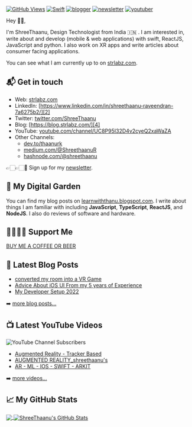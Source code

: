 <!-- [![ShreeThaanu](https://res.cloudinary.com/strlabz/image/upload/v1618675333/Screenshot_2021-04-17_at_9.31.55_PM.png)][1] -->

[![GitHub Views](https://komarev.com/ghpvc/?username=thaanurk&color=FAC151)][1]
[![Swift](https://img.shields.io/badge/TypeScript-Fan-FAC151.svg?logo=typescript&logoWidth=20)](https://github.com/thaanurk)
[![blogger](https://img.shields.io/badge/Blogger-Follow%20Me-FAC151.svg?logo=hashnode&logoWidth=20)][4]
[![newsletter](https://img.shields.io/badge/Newsletter-subscribe-%23FAC151.svg?logo=gmail&logoWidth=20)][5]
[![youtuber](https://img.shields.io/badge/YouTuber-Follow%20Me-FAC151.svg?logo=youtube&logoWidth=20)][11]

Hey 👋🏻,

I'm ShreeThaanu, Design Technologist from India 🇮🇳 . I am interested in, write about and develop (mobile & web applications)
with swift, ReactJS, JavaScript and python. I also work on XR apps and write articles about consumer facing applications.

You can see what I am currently up to on [strlabz.com][1].

## 📬 Get in touch

- Web: [strlabz.com][1]
- LinkedIn: [https://www.linkedin.com/in/shreethaanu-raveendran-7a6275b2/][2]
- Twitter: [twitter.com/ShreeThaanu][3]
- Blog: [https://blog.strlabz.com/][4]
- YouTube: [youtube.com/channel/UC8P95I32D4v2cyeQ2xaWaZA][11]
- Other Channels:
  - [dev.to/thaanurk][10]
  - [medium.com/@ShreethaanuR][6]
  - [hashnode.com/@shreethaanu][7]

👉🏻👉🏻📧 Sign up for my [newsletter][5].

## 🌳 My Digital Garden

You can find my blog posts on [learnwiththanu.blogspot.com][4]. I write about things I
am familiar with including **JavaScript**, **TypeScript**, **ReactJS**, and
**NodeJS**. I also do reviews of software and hardware.

## 🤜🏻🤛🏻 Support Me

[ BUY ME A COFFEE OR BEER ](https://buymeacoffee.com/shreet)
<!-- You can support me and [buy me a coffee][8], if you want. 🙏🏻 -->

## 📕 Latest Blog Posts

<!-- BLOG-POST-LIST:START -->
- [converted my room into a VR Game](https://blog.strlabz.com/how-i-converted-my-room-into-a-virtual-reality-game)
- [Advice About iOS UI From my 5 years of Experience](https://blog.strlabz.com/sage-advice-about-ios-ui-from-my-5-years-of-experience)
- [My Developer Setup 2022](https://blog.strlabz.com/my-developer-setup-2022)

<!-- BLOG-POST-LIST:END -->

➡️ [more blog posts...](https://blog.strlabz.com/)

## 📺 Latest YouTube Videos

![YouTube Channel Subscribers](https://img.shields.io/youtube/channel/subscribers/UC8P95I32D4v2cyeQ2xaWaZA?label=YouTube%20Subscribers&style=social)

<!-- YOUTUBE-VIDEOS-LIST:START -->
- [Augmented Reality - Tracker Based](https://www.youtube.com/watch?v=Vc-GeswbDjU)
- [AUGMENTED REALITY_shreethaanu's](https://www.youtube.com/watch?v=8Mk6A1imI8U)
- [AR - ML - IOS - SWIFT - ARKIT](https://www.youtube.com/watch?v=k9cWKVb-Eoc)
<!-- YOUTUBE-VIDEOS-LIST:END -->

➡️ [more videos...](https://www.youtube.com/channel/UC8P95I32D4v2cyeQ2xaWaZA)

## &#x1f4c8; My GitHub Stats

<a href="https://github.com/shreethaanu">
  <img align="center" src="https://github-readme-stats.vercel.app/api/top-langs/?username=shreethaanu&hide=java,html&title_color=ffffff&text_color=c9cacc&icon_color=2bbc8a&bg_color=1d1f21" />
</a>

<a href="https://github.com/shreethaanu">
  <img align="center" src="https://github-readme-stats.vercel.app/api?username=shreethaanu&show_icons=true&line_height=27&count_private=true&title_color=ffffff&text_color=c9cacc&icon_color=2bbc8a&bg_color=1d1f21" alt="ShreeThaanu's GitHub Stats" />
</a>

[1]: https://strlabz.com
[2]: https://www.linkedin.com/in/shree-thaanu-raveendran-7a6275b2/
[3]: https://twitter.com/ShreeThaanu
[4]: https://blog.strlabz.com/
[5]:
  https://newsletter.shreethaanu.me?utm_source=github.com&utm_medium=gh-profile-shreethaanu&utm_campaign=shreethaanu
[6]: https://medium.com/@ShreethaanuR
[7]: https://hashnode.com/@shreethaanu
[10]: https://dev.to/shreethaanu
[11]: https://www.youtube.com/channel/UC8P95I32D4v2cyeQ2xaWaZA

